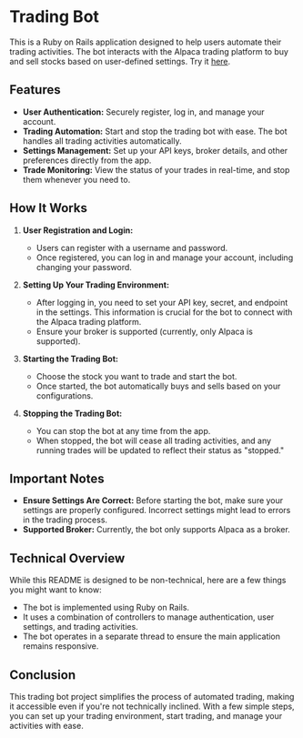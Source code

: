 # Trading Bot

This is a Ruby on Rails application designed to help users automate their trading activities. The bot interacts with the Alpaca trading platform to buy and sell stocks based on user-defined settings.
Try it [here](https://quidbot.onrender.com/).

## Features

- **User Authentication:** Securely register, log in, and manage your account.
- **Trading Automation:** Start and stop the trading bot with ease. The bot handles all trading activities automatically.
- **Settings Management:** Set up your API keys, broker details, and other preferences directly from the app.
- **Trade Monitoring:** View the status of your trades in real-time, and stop them whenever you need to.

## How It Works

1. **User Registration and Login:**
   - Users can register with a username and password.
   - Once registered, you can log in and manage your account, including changing your password.

2. **Setting Up Your Trading Environment:**
   - After logging in, you need to set your API key, secret, and endpoint in the settings. This information is crucial for the bot to connect with the Alpaca trading platform.
   - Ensure your broker is supported (currently, only Alpaca is supported).

3. **Starting the Trading Bot:**
   - Choose the stock you want to trade and start the bot.
   - Once started, the bot automatically buys and sells based on your configurations.

4. **Stopping the Trading Bot:**
   - You can stop the bot at any time from the app.
   - When stopped, the bot will cease all trading activities, and any running trades will be updated to reflect their status as "stopped."

## Important Notes

- **Ensure Settings Are Correct:** Before starting the bot, make sure your settings are properly configured. Incorrect settings might lead to errors in the trading process.
- **Supported Broker:** Currently, the bot only supports Alpaca as a broker.

## Technical Overview

While this README is designed to be non-technical, here are a few things you might want to know:
- The bot is implemented using Ruby on Rails.
- It uses a combination of controllers to manage authentication, user settings, and trading activities.
- The bot operates in a separate thread to ensure the main application remains responsive.

## Conclusion

This trading bot project simplifies the process of automated trading, making it accessible even if you're not technically inclined. With a few simple steps, you can set up your trading environment, start trading, and manage your activities with ease.
